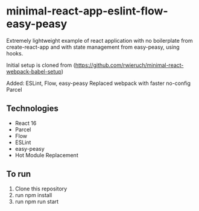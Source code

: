 # minimal-react-app-eslint-flow-easy-peasy
Extremely lightweight example of react application with no boilerplate from create-react-app and with state management from easy-peasy, using hooks.

Initial setup is cloned from (https://github.com/rwieruch/minimal-react-webpack-babel-setup)

Added: ESLint, Flow, easy-peasy
Replaced webpack with faster no-config Parcel

## Technologies

* React 16
* Parcel
* Flow
* ESLint
* easy-peasy
* Hot Module Replacement

## To run
1. Clone this repository
2. run npm install
3. run npm run start
